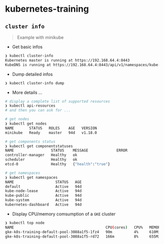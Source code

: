 # kubernetes-training

## `cluster info`

> Example with minikube

- Get basic infos

```bash
❯ kubectl cluster-info
Kubernetes master is running at https://192.168.64.4:8443
KubeDNS is running at https://192.168.64.4:8443/api/v1/namespaces/kube-system/services/kube-dns:dns/proxy
```

- Dump detailed infos

```bash
❯ kubectl cluster-info dump
```

- More details ...

```bash
# display a complete list of supported resources
❯ kubectl api-resources
# and then you can ask for ...

# get nodes
❯ kubectl get nodes
NAME       STATUS   ROLES    AGE   VERSION
minikube   Ready    master   94d   v1.18.0

# get components status
❯ kubectl get componentstatuses
NAME                 STATUS    MESSAGE             ERROR
controller-manager   Healthy   ok
scheduler            Healthy   ok
etcd-0               Healthy   {"health":"true"}

# get namespaces
❯ kubectl get namespaces
NAME                   STATUS   AGE
default                Active   94d
kube-node-lease        Active   94d
kube-public            Active   94d
kube-system            Active   94d
kubernetes-dashboard   Active   94d
```

- Display CPU/memory comsumption of a `GKE` cluster

```bash
❯ kubectl top node
NAME                                          CPU(cores)   CPU%   MEMORY(bytes)   MEMORY%
gke-k8s-training-default-pool-3088a1f5-1fz4   90m          4%     610Mi           96%
gke-k8s-training-default-pool-3088a1f5-rd72   166m         8%     655Mi           103%
```
